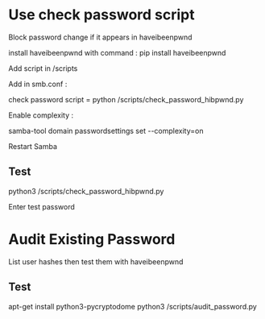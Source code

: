 Use check password script
===========================

Block password change if it appears in haveibeenpwnd

install haveibeenpwnd with command : pip install haveibeenpwnd

Add script in /scripts

Add in smb.conf :

check password script = python /scripts/check_password_hibpwnd.py

Enable complexity :

samba-tool domain passwordsettings set --complexity=on

Restart Samba


Test
-----------------

python3 /scripts/check_password_hibpwnd.py

Enter test password

Audit Existing Password
==============================

List user hashes then test them with haveibeenpwnd

Test
-----------------

apt-get install python3-pycryptodome
python3 /scripts/audit_password.py
